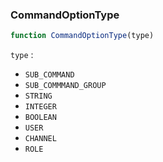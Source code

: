 <h3>CommandOptionType</h3>

```js
function CommandOptionType(type)
```
`type` :
- `SUB_COMMAND`
- `SUB_COMMMAND_GROUP`
- `STRING`
- `INTEGER`
- `BOOLEAN`
- `USER`
- `CHANNEL`
- `ROLE`
